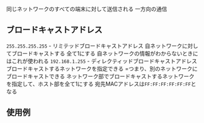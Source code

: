 同じネットワークのすべての端末に対して送信される
一方向の通信

## ブロードキャストアドレス
`255.255.255.255` - リミテッドブロードキャストアドレス
	自ネットワークに対してブロードキャストする
	全て1にする
	自ネットワークの情報がわからないときにはこれが使われる
`192.168.1.255` - ディレクティッドブロードキャストアドレス
	ブロードキャストするネットワークを指定できる
		=つまり、別のネットワークにブロードキャストできる
	ネットワーク部でブロードキャストするネットワークを指定して、ホスト部を全て1にする
	宛先MACアドレスは`FF:FF:FF:FF:FF:FF`となる
## 使用例